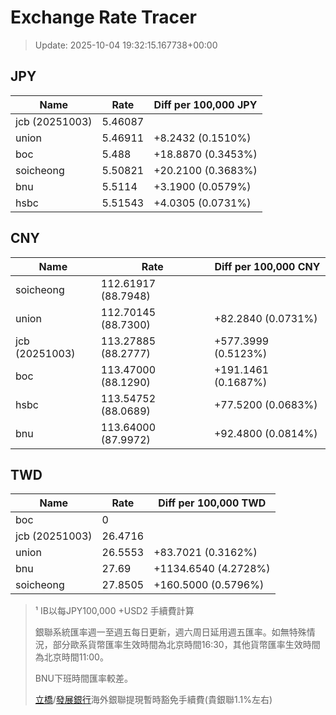 # Exchange Rate Tracer

> Update: 2025-10-04 19:32:15.167738+00:00

## JPY

| Name           |    Rate | Diff per 100,000 JPY   |
|----------------|---------|------------------------|
| jcb (20251003) | 5.46087 |                        |
| union          | 5.46911 | +8.2432 (0.1510%)      |
| boc            | 5.488   | +18.8870 (0.3453%)     |
| soicheong      | 5.50821 | +20.2100 (0.3683%)     |
| bnu            | 5.5114  | +3.1900 (0.0579%)      |
| hsbc           | 5.51543 | +4.0305 (0.0731%)      |

## CNY

| Name           | Rate                | Diff per 100,000 CNY   |
|----------------|---------------------|------------------------|
| soicheong      | 112.61917	(88.7948) |                        |
| union          | 112.70145	(88.7300) | +82.2840 (0.0731%)     |
| jcb (20251003) | 113.27885	(88.2777) | +577.3999 (0.5123%)    |
| boc            | 113.47000	(88.1290) | +191.1461 (0.1687%)    |
| hsbc           | 113.54752	(88.0689) | +77.5200 (0.0683%)     |
| bnu            | 113.64000	(87.9972) | +92.4800 (0.0814%)     |

## TWD

| Name           |    Rate | Diff per 100,000 TWD   |
|----------------|---------|------------------------|
| boc            |  0      |                        |
| jcb (20251003) | 26.4716 |                        |
| union          | 26.5553 | +83.7021 (0.3162%)     |
| bnu            | 27.69   | +1134.6540 (4.2728%)   |
| soicheong      | 27.8505 | +160.5000 (0.5796%)    |


> ¹ IB以每JPY100,000 +USD2 手續費計算
>
> 銀聯系統匯率週一至週五每日更新，週六周日延用週五匯率。如無特殊情況，部分歐系貨幣匯率生效時間為北京時間16:30，其他貨幣匯率生效時間為北京時間11:00。
>
> BNU下班時間匯率較差。
>
> [立橋](https://www.wlbank.com.mo/uploads/ueditor/file/20181211/1544536513900230.pdf)/[發展銀行](https://www.mdb.com.mo/Service_Charges_20230728.pdf)海外銀聯提現暫時豁免手續費(貴銀聯1.1%左右)

